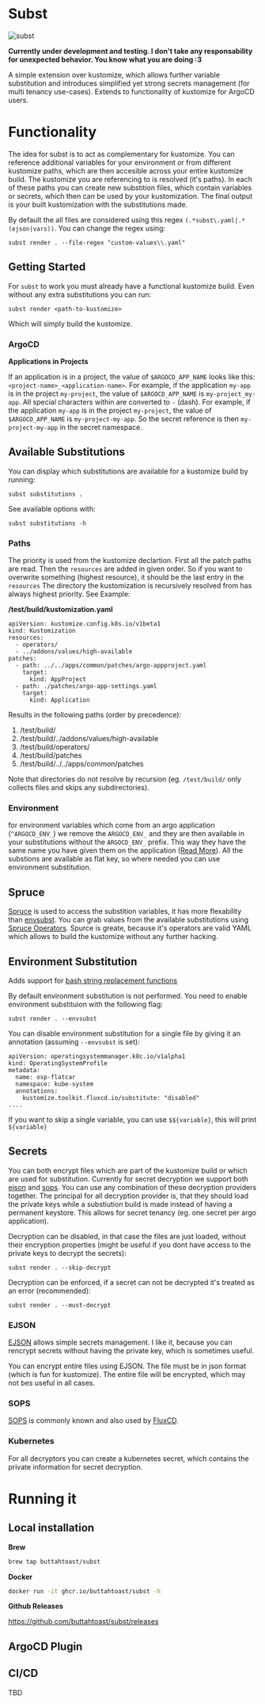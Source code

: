 # Subst

![subst](./img/subst.png "subst")

__Currently under development and testing. I don't take any responsability for unexpected behavior. You know what you are doing :3__

A simple extension over kustomize, which allows further variable substitution and introduces simplified yet strong secrets management (for multi tenancy use-cases). Extends to functionality of kustomize for ArgoCD users.

# Functionality

The idea for subst is to act as complementary for kustomize. You can reference additional variables for your environment or from different kustomize paths, which are then accesible across your entire kustomize build. The kustomize you are referencing to is resolved (it's paths). In each of these paths you can create new substition files, which contain variables or secrets, which then can be used by your kustomization. The final output is your built kustomization with the substitutions made.

By default the all files are considered using this regex `(.*subst\.yaml|.*(ejson|vars))`. You can change the regex using:

```
subst render . --file-regex "custom-values\\.yaml"
```

## Getting Started

For `subst` to work you must already have a functional kustomize build. Even without any extra substitutions you can run:

```
subst render <path-to-kustomize>
```

Which will simply build the kustomize.

### ArgoCD




**Applications in Projects**

If an application is in a project, the value of `$ARGOCD_APP_NAME` looks like this: `<project-name>_<application-name>`. For example, if the application `my-app` is in the project `my-project`, the value of `$ARGOCD_APP_NAME` is `my-project_my-app`. 
All special characters within are converted to `-` (dash). For example, if the application `my-app` is in the project `my-project`, the value of `$ARGOCD_APP_NAME` is `my-project-my-app`. So the secret reference is then `my-project-my-app` in the secret namespace.

## Available Substitutions

You can display which substitutions are available for a kustomize build by running:

```
subst substitutions .
```

See available options with:

```
subst substitutions -h
```

### Paths

The priority is used from the kustomize declartion. First all the patch paths are read. Then the `resources` are added in given order. So if you want to overwrite something (highest resource), it should be the last entry in the `resources` The directory the kustomization is recursively resolved from has always highest priority. See Example:

**/test/build/kustomization.yaml**

```
apiVersion: kustomize.config.k8s.io/v1beta1
kind: Kustomization
resources:
  - operators/
  - ../addons/values/high-available
patches:
  - path: ../../apps/common/patches/argo-appproject.yaml
    target:
      kind: AppProject
  - path: ./patches/argo-app-settings.yaml
    target:
      kind: Application
```

Results in the following paths (order by precedence):

  1. /test/build/
  2. /test/build/../addons/values/high-available
  3. /test/build/operators/
  4. /test/build/patches
  5. /test/build/../../apps/common/patches

Note that directories do not resolve by recursion (eg. `/test/build/` only collects files and skips any subdirectories).

### Environment

for environment variables which come from an argo application (`^ARGOCD_ENV_`) we remove the `ARGOCD_ENV_` and they are then available in your substitutions without the `ARGOCD_ENV_` prefix. This way they have the same name you have given them on the application ([Read More](https://argo-cd.readthedocs.io/en/stable/operator-manual/config-management-plugins/#using-environment-variables-in-your-plugin)). All the substions are available as flat key, so where needed you can use environment substitution.

## Spruce

[Spruce](https://github.com/geofffranks/spruce) is used to access the substition variables, it has more flexability than [envsubst](#environment-substitution). You can grab values from the available substitutions using [Spruce Operators](https://github.com/geofffranks/spruce/blob/main/doc/operators.md). Spurce is greate, because it's operators are valid YAML which allows to build the kustomize without any further hacking.


## Environment Substitution

Adds support for [bash string replacement functions](https://github.com/drone/envsubst)

By default environment substitution is not performed. You need to enable environment substituion with the following flag:

```
subst render . --envsubst
```

You can disable environment substitution for a single file by giving it an annotation (assuming `--envsubst` is set):

```
apiVersion: operatingsystemmanager.k8c.io/v1alpha1
kind: OperatingSystemProfile
metadata:
  name: osp-flatcar
  namespace: kube-system
  annotations:
    kustomize.toolkit.fluxcd.io/substitute: "disabled"
....   
```

If you want to skip a single variable, you can use `$${variable}`, this will print `${variable}`

## Secrets

You can both encrypt files which are part of the kustomize build or which are used for substitution. Currently for secret decryption we support both [ejson](https://github.com/Shopify/ejson) and [sops](https://github.com/mozilla/sops). You can use any combination of these decryption providers together. The principal for all decryption provider is, that they should load the private keys while a substiution build is made instead of having a permanent keystore. This allows for secret tenancy (eg. one secret per argo application). 

Decryption can be disabled, in that case the files are just loaded, without their encryption properties (might be useful if you dont have access to the private keys to decrypt the secrets):

```
subst render . --skip-decrypt
```

Decryption can be enforced, if a secret can not be decrypted it's treated as an error (recommended):

```
subst render . --must-decrypt
```

### EJSON

[EJSON](https://github.com/Shopify/ejson) allows simple secrets management. I like it, because you can rencrypt secrets without having the private key, which is sometimes useful. 

You can encrypt entire files using EJSON. The file must be in json format (which is fun for kustomize). The entire file will be encrypted, which may not bes useful in all cases.


### SOPS

[SOPS](https://github.com/mozilla/sops) is commonly known and also used by [FluxCD](https://fluxcd.io/flux/guides/mozilla-sops/). 



### Kubernetes

For all decryptors you can create a kubernetes secret, which contains the private information for secret decryption.






# Running it


## Local installation

**Brew**

```bash
brew tap buttahtoast/subst
```

**Docker**

```bash
docker run -it ghcr.io/buttahtoast/subst -h
```

**Github Releases**

https://github.com/buttahtoast/subst/releases


## ArgoCD Plugin



## CI/CD

TBD


